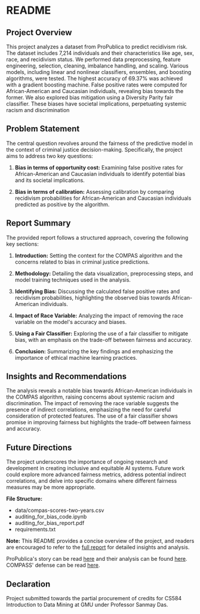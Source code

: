 # README

## Project Overview

This project analyzes a dataset from ProPublica to predict recidivism risk. The dataset includes 7,214 individuals and their characteristics like age, sex, race, and recidivism status. We performed data preprocessing, feature engineering, selection, cleaning, imbalance handling, and scaling. Various models, including linear and nonlinear classifiers, ensembles, and boosting algorithms, were tested. The highest accuracy of 69.37% was achieved with a gradient boosting machine. False positive rates were computed for African-American and Caucasian individuals, revealing bias towards the former. We also explored bias mitigation using a Diversity Parity fair classifier. These biases have societal implications, perpetuating systemic racism and discrimination

## Problem Statement

The central question revolves around the fairness of the predictive model in the context of criminal justice decision-making. Specifically, the project aims to address two key questions:

1. **Bias in terms of opportunity cost:** Examining false positive rates for African-American and Caucasian individuals to identify potential bias and its societal implications.

2. **Bias in terms of calibration:** Assessing calibration by comparing recidivism probabilities for African-American and Caucasian individuals predicted as positive by the algorithm.

## Report Summary

The provided report follows a structured approach, covering the following key sections:

1. **Introduction:** Setting the context for the COMPAS algorithm and the concerns related to bias in criminal justice predictions.

2. **Methodology:** Detailing the data visualization, preprocessing steps, and model training techniques used in the analysis.

3. **Identifying Bias:** Discussing the calculated false positive rates and recidivism probabilities, highlighting the observed bias towards African-American individuals.

4. **Impact of Race Variable:** Analyzing the impact of removing the race variable on the model's accuracy and biases.

5. **Using a Fair Classifier:** Exploring the use of a fair classifier to mitigate bias, with an emphasis on the trade-off between fairness and accuracy.

6. **Conclusion:** Summarizing the key findings and emphasizing the importance of ethical machine learning practices.

## Insights and Recommendations

The analysis reveals a notable bias towards African-American individuals in the COMPAS algorithm, raising concerns about systemic racism and discrimination. The impact of removing the race variable suggests the presence of indirect correlations, emphasizing the need for careful consideration of protected features. The use of a fair classifier shows promise in improving fairness but highlights the trade-off between fairness and accuracy.

## Future Directions

The project underscores the importance of ongoing research and development in creating inclusive and equitable AI systems. Future work could explore more advanced fairness metrics, address potential indirect correlations, and delve into specific domains where different fairness measures may be more appropriate.

**File Structure:**
- data/compas-scores-two-years.csv
- auditing_for_bias_code.ipynb
- auditing_for_bias_report.pdf
- requirements.txt

**Note:** This README provides a concise overview of the project, and readers are encouraged to refer to the [full report](https://github.com/PratishMashankar/auditing-for-bias/blob/master/auditing_for_bias_report.pdf) for detailed insights and analysis.

ProPublica's story can be read [here](https://www.propublica.org/article/machine-bias-risk-assessments-in-criminal-sentencing) and their analysis can be found [here](https://github.com/propublica/compas-analysis). COMPASS' defense can be read [here](https://www.washingtonpost.com/news/monkey-cage/wp/2016/10/17/can-an-algorithm-be-racist-our-analysis-is-more-cautious-than-propublicas/). 

## Declaration
Project submitted towards the partial procurement of credits for CS584 Introduction to Data Mining at GMU under Professor Sanmay Das.
